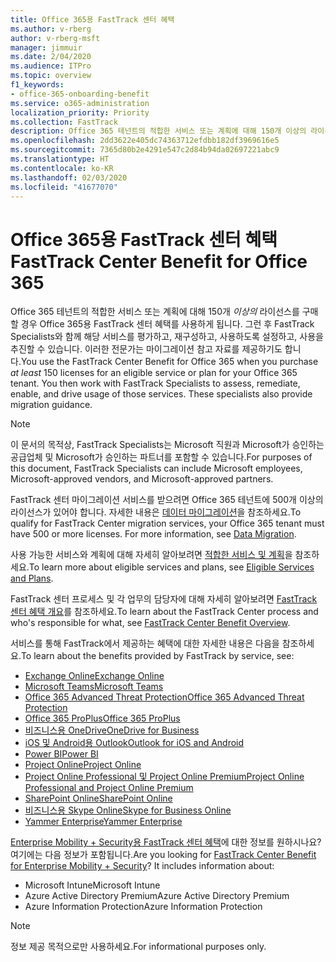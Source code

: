 ```yaml
---
title: Office 365용 FastTrack 센터 혜택
ms.author: v-rberg
author: v-rberg-msft
manager: jimmuir
ms.date: 2/04/2020
ms.audience: ITPro
ms.topic: overview
f1_keywords:
- office-365-onboarding-benefit
ms.service: o365-administration
localization_priority: Priority
ms.collection: FastTrack
description: Office 365 테넌트의 적합한 서비스 또는 계획에 대해 150개 이상의 라이선스를 구매할 경우 Office 365용 FastTrack 센터 혜택를 사용하게 됩니다. 그런 후 FastTrack Specialists와 함께 해당 서비스를 평가하고, 재구성하고, 사용하도록 설정하고, 사용을 추진할 수 있습니다. 이러한 전문가는 마이그레이션 참고 자료를 제공하기도 합니다.
ms.openlocfilehash: 2dd3622e405dc74363712efdbb182df3969616e5
ms.sourcegitcommit: 7365d80b2e4291e547c2d84b94da02697221abc9
ms.translationtype: HT
ms.contentlocale: ko-KR
ms.lasthandoff: 02/03/2020
ms.locfileid: "41677070"
---
```

# <a name="fasttrack-center-benefit-for-office-365"></a><span data-ttu-id="728cc-105">Office 365용 FastTrack 센터 혜택</span><span class="sxs-lookup"><span data-stu-id="728cc-105">FastTrack Center Benefit for Office 365</span></span>

<span data-ttu-id="728cc-p102">Office 365 테넌트의 적합한 서비스 또는 계획에 대해 150개 *이상의* 라이선스를 구매할 경우 Office 365용 FastTrack 센터 혜택를 사용하게 됩니다. 그런 후 FastTrack Specialists와 함께 해당 서비스를 평가하고, 재구성하고, 사용하도록 설정하고, 사용을 추진할 수 있습니다. 이러한 전문가는 마이그레이션 참고 자료를 제공하기도 합니다.</span><span class="sxs-lookup"><span data-stu-id="728cc-p102">You use the FastTrack Center Benefit for Office 365 when you purchase  *at least*  150 licenses for an eligible service or plan for your Office 365 tenant. You then work with FastTrack Specialists to assess, remediate, enable, and drive usage of those services. These specialists also provide migration guidance.</span></span> 
  
> [!NOTE]
> <span data-ttu-id="728cc-109">이 문서의 목적상, FastTrack Specialists는 Microsoft 직원과 Microsoft가 승인하는 공급업체 및 Microsoft가 승인하는 파트너를 포함할 수 있습니다.</span><span class="sxs-lookup"><span data-stu-id="728cc-109">For purposes of this document, FastTrack Specialists can include Microsoft employees, Microsoft-approved vendors, and Microsoft-approved partners.</span></span> 
  
<span data-ttu-id="728cc-p103">FastTrack 센터 마이그레이션 서비스를 받으려면 Office 365 테넌트에 500개 이상의 라이선스가 있어야 합니다. 자세한 내용은 [데이터 마이그레이션](O365-data-migration.md)을 참조하세요.</span><span class="sxs-lookup"><span data-stu-id="728cc-p103">To qualify for FastTrack Center migration services, your Office 365 tenant must have 500 or more licenses. For more information, see [Data Migration](O365-data-migration.md).</span></span>
  
<span data-ttu-id="728cc-112">사용 가능한 서비스와 계획에 대해 자세히 알아보려면 [적합한 서비스 및 계획](M365-eligible-services-and-plans.md)을 참조하세요.</span><span class="sxs-lookup"><span data-stu-id="728cc-112">To learn more about eligible services and plans, see [Eligible Services and Plans](M365-eligible-services-and-plans.md).</span></span>
  
<span data-ttu-id="728cc-113">FastTrack 센터 프로세스 및 각 업무의 담당자에 대해 자세히 알아보려면 [FastTrack 센터 혜택 개요](O365-fasttrack-benefit-overview.md)를 참조하세요.</span><span class="sxs-lookup"><span data-stu-id="728cc-113">To learn about the FastTrack Center process and who's responsible for what, see [FastTrack Center Benefit Overview](O365-fasttrack-benefit-overview.md).</span></span>

<span data-ttu-id="728cc-114">서비스를 통해 FastTrack에서 제공하는 혜택에 대한 자세한 내용은 다음을 참조하세요.</span><span class="sxs-lookup"><span data-stu-id="728cc-114">To learn about the benefits provided by FastTrack by service, see:</span></span>

- [<span data-ttu-id="728cc-115">Exchange Online</span><span class="sxs-lookup"><span data-stu-id="728cc-115">Exchange Online</span></span>](O365-fasttrack-responsibilities.md#exchange-online)
- [<span data-ttu-id="728cc-116">Microsoft Teams</span><span class="sxs-lookup"><span data-stu-id="728cc-116">Microsoft Teams</span></span>](O365-fasttrack-responsibilities.md#microsoft-teams)
- [<span data-ttu-id="728cc-117">Office 365 Advanced Threat Protection</span><span class="sxs-lookup"><span data-stu-id="728cc-117">Office 365 Advanced Threat Protection</span></span>](O365-fasttrack-responsibilities.md#office-365-advanced-threat-protection)
- [<span data-ttu-id="728cc-118">Office 365 ProPlus</span><span class="sxs-lookup"><span data-stu-id="728cc-118">Office 365 ProPlus</span></span>](O365-fasttrack-responsibilities.md#office-365-proplus)
- [<span data-ttu-id="728cc-119">비즈니스용 OneDrive</span><span class="sxs-lookup"><span data-stu-id="728cc-119">OneDrive for Business</span></span>](O365-fasttrack-responsibilities.md#onedrive-for-business)
- [<span data-ttu-id="728cc-120">iOS 및 Android용 Outlook</span><span class="sxs-lookup"><span data-stu-id="728cc-120">Outlook for iOS and Android</span></span>](O365-fasttrack-responsibilities.md#outlook-for-ios-and-android)
- [<span data-ttu-id="728cc-121">Power BI</span><span class="sxs-lookup"><span data-stu-id="728cc-121">Power BI</span></span>](O365-fasttrack-responsibilities.md#power-bi)
- [<span data-ttu-id="728cc-122">Project Online</span><span class="sxs-lookup"><span data-stu-id="728cc-122">Project Online</span></span>](O365-fasttrack-responsibilities.md#project-online)
- [<span data-ttu-id="728cc-123">Project Online Professional 및 Project Online Premium</span><span class="sxs-lookup"><span data-stu-id="728cc-123">Project Online Professional and Project Online Premium</span></span>](O365-fasttrack-responsibilities.md#project-online-professional-and-project-online-premium)
- [<span data-ttu-id="728cc-124">SharePoint Online</span><span class="sxs-lookup"><span data-stu-id="728cc-124">SharePoint Online</span></span>](O365-fasttrack-responsibilities.md#sharepoint-online)
- [<span data-ttu-id="728cc-125">비즈니스용 Skype Online</span><span class="sxs-lookup"><span data-stu-id="728cc-125">Skype for Business Online</span></span>](O365-fasttrack-responsibilities.md#skype-for-business-online)
- [<span data-ttu-id="728cc-126">Yammer Enterprise</span><span class="sxs-lookup"><span data-stu-id="728cc-126">Yammer Enterprise</span></span>](O365-fasttrack-responsibilities.md#yammer-enterprise)
  
<span data-ttu-id="728cc-p104">[Enterprise Mobility + Security용 FastTrack 센터 혜택](EMS-fasttrack-benefit-for-EMS.md)에 대한 정보를 원하시나요? 여기에는 다음 정보가 포함됩니다.</span><span class="sxs-lookup"><span data-stu-id="728cc-p104">Are you looking for [FastTrack Center Benefit for Enterprise Mobility + Security](EMS-fasttrack-benefit-for-EMS.md)? It includes information about:</span></span>
  
- <span data-ttu-id="728cc-129">Microsoft Intune</span><span class="sxs-lookup"><span data-stu-id="728cc-129">Microsoft Intune</span></span>    
- <span data-ttu-id="728cc-130">Azure Active Directory Premium</span><span class="sxs-lookup"><span data-stu-id="728cc-130">Azure Active Directory Premium</span></span> 
- <span data-ttu-id="728cc-131">Azure Information Protection</span><span class="sxs-lookup"><span data-stu-id="728cc-131">Azure Information Protection</span></span>
    
> [!NOTE]
> <span data-ttu-id="728cc-132">정보 제공 목적으로만 사용하세요.</span><span class="sxs-lookup"><span data-stu-id="728cc-132">For informational purposes only.</span></span> 
